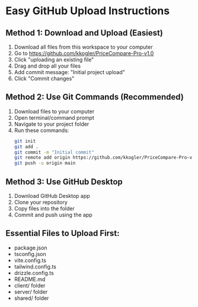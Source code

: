 # Easy GitHub Upload Instructions

## Method 1: Download and Upload (Easiest)
1. Download all files from this workspace to your computer
2. Go to https://github.com/kkogler/PriceCompare-Pro-v1.0
3. Click "uploading an existing file"
4. Drag and drop all your files
5. Add commit message: "Initial project upload"
6. Click "Commit changes"

## Method 2: Use Git Commands (Recommended)
1. Download files to your computer
2. Open terminal/command prompt
3. Navigate to your project folder
4. Run these commands:
   ```bash
   git init
   git add .
   git commit -m "Initial commit"
   git remote add origin https://github.com/kkogler/PriceCompare-Pro-v1.0.git
   git push -u origin main
   ```

## Method 3: Use GitHub Desktop
1. Download GitHub Desktop app
2. Clone your repository
3. Copy files into the folder
4. Commit and push using the app

## Essential Files to Upload First:
- package.json
- tsconfig.json
- vite.config.ts
- tailwind.config.ts
- drizzle.config.ts
- README.md
- client/ folder
- server/ folder
- shared/ folder
